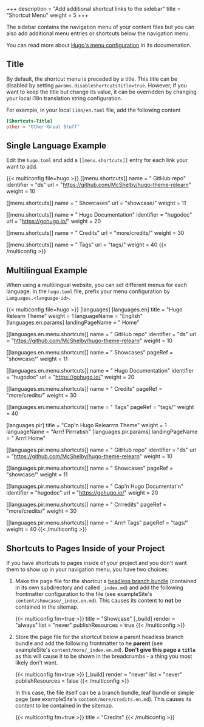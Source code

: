 +++
description = "Add additional shortcut links to the sidebar"
title = "Shortcut Menu"
weight = 5
+++

The sidebar contains the navigation menu of your content files but you can also add additional menu entries or shortcuts below the navigation menu.

You can read more about [Hugo's menu configuration](https://gohugo.io/content-management/menus/#define-in-site-configuration) in its documenation.

## Title

By default, the shortcut menu is preceded by a title. This title can be disabled by setting `params.disableShortcutsTitle=true`. However, if you want to keep the title but change its value, it can be overridden by changing your local i18n translation string configuration.

For example, in your local `i18n/en.toml` file, add the following content

````toml {title="en.toml"}
[Shortcuts-Title]
other = "Other Great Stuff"
````

## Single Language Example

Edit the `hugo.toml` and add a `[[menu.shortcuts]]` entry for each link your want to add.

{{< multiconfig file=hugo >}}
[[menu.shortcuts]]
name = "<i class='fa-fw fab fa-github'></i> GitHub repo"
identifier = "ds"
url = "https://github.com/McShelby/hugo-theme-relearn"
weight = 10

[[menu.shortcuts]]
name = "<i class='fa-fw fas fa-camera'></i> Showcases"
url = "showcase/"
weight = 11

[[menu.shortcuts]]
name = "<i class='fa-fw fas fa-bookmark'></i> Hugo Documentation"
identifier = "hugodoc"
url = "https://gohugo.io/"
weight = 20

[[menu.shortcuts]]
name = "<i class='fa-fw fas fa-bullhorn'></i> Credits"
url = "more/credits/"
weight = 30

[[menu.shortcuts]]
name = "<i class='fa-fw fas fa-tags'></i> Tags"
url = "tags/"
weight = 40
{{< /multiconfig >}}

## Multilingual Example

When using a multilingual website, you can set different menus for each language. In the `hugo.toml` file, prefix your menu configuration by `Languages.<language-id>`.

{{< multiconfig file=hugo >}}
[languages]
  [languages.en]
    title = "Hugo Relearn Theme"
    weight = 1
    languageName = "English"
    [languages.en.params]
      landingPageName = "<i class='fa-fw fas fa-home'></i> Home"

  [[languages.en.menu.shortcuts]]
    name = "<i class='fa-fw fab fa-github'></i> GitHub repo"
    identifier = "ds"
    url = "https://github.com/McShelby/hugo-theme-relearn"
    weight = 10

  [[languages.en.menu.shortcuts]]
    name = "<i class='fa-fw fas fa-camera'></i> Showcases"
    pageRef = "showcase/"
    weight = 11

  [[languages.en.menu.shortcuts]]
    name = "<i class='fa-fw fas fa-bookmark'></i> Hugo Documentation"
    identifier = "hugodoc"
    url = "https://gohugo.io/"
    weight = 20

  [[languages.en.menu.shortcuts]]
    name = "<i class='fa-fw fas fa-bullhorn'></i> Credits"
    pageRef = "more/credits/"
    weight = 30

  [[languages.en.menu.shortcuts]]
    name = "<i class='fa-fw fas fa-tags'></i> Tags"
    pageRef = "tags/"
    weight = 40

  [languages.pir]
    title = "Cap'n Hugo Relearrrn Theme"
    weight = 1
    languageName = "Arrr! Pirrratish"
    [languages.pir.params]
      landingPageName = "<i class='fa-fw fas fa-home'></i> Arrr! Home"

  [[languages.pir.menu.shortcuts]]
    name = "<i class='fa-fw fab fa-github'></i> GitHub repo"
    identifier = "ds"
    url = "https://github.com/McShelby/hugo-theme-relearn"
    weight = 10

  [[languages.pir.menu.shortcuts]]
    name = "<i class='fa-fw fas fa-camera'></i> Showcases"
    pageRef = "showcase/"
    weight = 11

  [[languages.pir.menu.shortcuts]]
    name = "<i class='fa-fw fas fa-bookmark'></i> Cap'n Hugo Documentat'n"
    identifier = "hugodoc"
    url = "https://gohugo.io/"
    weight = 20

  [[languages.pir.menu.shortcuts]]
    name = "<i class='fa-fw fas fa-bullhorn'></i> Crrredits"
    pageRef = "more/credits/"
    weight = 30

  [[languages.pir.menu.shortcuts]]
    name = "<i class='fa-fw fas fa-tags'></i> Arrr! Tags"
    pageRef = "tags/"
    weight = 40
{{< /multiconfig >}}

## Shortcuts to Pages Inside of your Project

If you have shortcuts to pages inside of your project and you don't want them to show up in your navigation menu, you have two choices:

1. Make the page file for the shortcut a [headless branch bundle](https://gohugo.io/content-management/page-bundles/#headless-bundle) (contained in its own subdirectory and called `_index.md`) and add the following frontmatter configuration to the file (see exampleSite's `content/showcase/_index.en.md`). This causes its content to **not** be contained in the sitemap.

    {{< multiconfig fm=true >}}
    title = "Showcase"
    [_build]
      render = "always"
      list = "never"
      publishResources = true
    {{< /multiconfig >}}

2. Store the page file for the shortcut below a parent headless branch bundle and add the following frontmatter to he **parent** (see exampleSite's `content/more/_index.en.md`). **Don't give this page a `title`** as this will cause it to be shown in the breadcrumbs - a thing you most likely don't want.

    {{< multiconfig fm=true >}}
    [_build]
      render = "never"
      list = "never"
      publishResources = false
    {{< /multiconfig >}}

    In this case, the file itself can be a branch bundle, leaf bundle or simple page (see exampleSite's `content/more/credits.en.md`). This causes its content to be contained in the sitemap.

    {{< multiconfig fm=true >}}
    title = "Credits"
    {{< /multiconfig >}}
